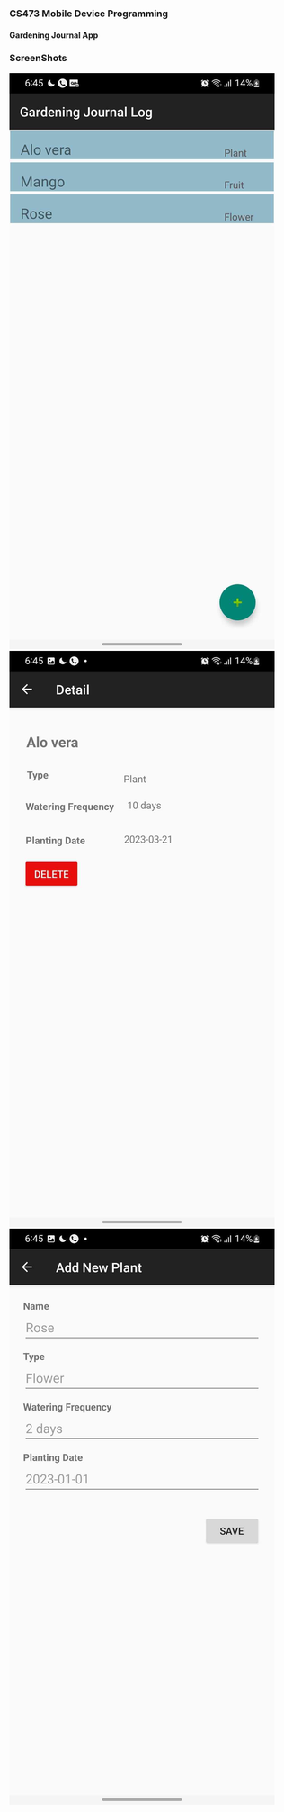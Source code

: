 ### CS473 Mobile Device Programming
#### Gardening Journal App

### ScreenShots
![Garden Log](./assets/1.list.jpg)
![Plant Detail](./assets/2.detail.jpg)
![Add New Plant](./assets/3.add.jpg)